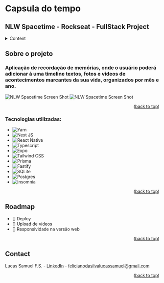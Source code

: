 # Capsula do tempo
## NLW Spacetime - Rockseat - FullStack Project

<a id="readme-top"></a>

<!-- TABLE OF CONTENTS -->
<details>
  <summary>Content</summary>
  <ol>
    <li>
      <a href="#about-the-project">About the project</a>
    </li>
    <!-- <li>
      <a href="#getting-started">Getting Started</a>
      <ul>
        <li><a href="#prerequisites">Prerequisites</a></li>
        <li><a href="#installation">Installation</a></li>
      </ul>
    </li> -->
    <!-- <li><a href="#usage">Usage</a></li> -->
    <li><a href="#roadmap">Roadmap</a></li>
    <li><a href="#contact">Contact</a></li>
  </ol>
</details>

<!-- ABOUT THE PROJECT -->

## Sobre o projeto

### Aplicação de recordação de memórias, onde o usuário poderá adicionar à uma timeline textos, fotos e vídeos de acontecimentos marcantes da sua vida, organizados por mês e ano.

![NLW Spacetime Screen Shot][product-screenshot-web]
![NLW Spacetime Screen Shot][product-screenshot-mobile]


<p align="right">(<a href="#readme-top">back to top</a>)</p>

### Tecnologias utilizadas:

- ![Yarn][Yarn]
- ![Next JS][NextJS]
- ![React Native][ReactNative]
- ![Typescript][Typescript]
- ![Expo][Expo]
- ![Tailwind CSS][TailwindCSS]
- ![Prisma][Prisma]
- ![Fastify][Fastify]
- ![SQLite][SQLite]
- ![Postgres][Postgres]
- ![Insomnia][Insomnia]


<p align="right">(<a href="#readme-top">back to top</a>)</p>

<!-- ROADMAP -->

## Roadmap

- [] Deploy
- [] Upload de vídeos
- [] Responsividade na versão web

<p align="right">(<a href="#readme-top">back to top</a>)</p>

<!-- CONTACT -->

## Contact

Lucas Samuel F.S. - [LinkedIn](https://www.linkedin.com/in/lucasfelicianosilva/) - felicianodasilvalucassamuel@gmail.com

<!-- Project Link: [https://github.com/your_username/repo_name](https://github.com/your_username/repo_name) -->

<p align="right">(<a href="#readme-top">back to top</a>)</p>

<!-- MARKDOWN LINKS & IMAGES -->
<!-- https://www.markdownguide.org/basic-syntax/#reference-style-links -->

[contributors-shield]: https://img.shields.io/github/contributors/othneildrew/Best-README-Template.svg?style=for-the-badge
[contributors-url]: https://github.com/othneildrew/Best-README-Template/graphs/contributors
[forks-shield]: https://img.shields.io/github/forks/othneildrew/Best-README-Template.svg?style=for-the-badge
[forks-url]: https://github.com/othneildrew/Best-README-Template/network/members
[stars-shield]: https://img.shields.io/github/stars/othneildrew/Best-README-Template.svg?style=for-the-badge
[stars-url]: https://github.com/othneildrew/Best-README-Template/stargazers
[issues-shield]: https://img.shields.io/github/issues/othneildrew/Best-README-Template.svg?style=for-the-badge
[issues-url]: https://github.com/othneildrew/Best-README-Template/issues
[license-shield]: https://img.shields.io/github/license/othneildrew/Best-README-Template.svg?style=for-the-badge
[license-url]: https://github.com/othneildrew/Best-README-Template/blob/master/LICENSE.txt
[linkedin-shield]: https://img.shields.io/badge/-LinkedIn-black.svg?style=for-the-badge&logo=linkedin&colorB=555
[linkedin-url]: https://linkedin.com/in/othneildrew
[product-screenshot-web]: https://media.giphy.com/media/v1.Y2lkPTc5MGI3NjExYmI5YTg4YjA4MGNhODA0Zjg2NzVkODhjOWVlNTNkZmQ5YWEzMGQzNCZlcD12MV9pbnRlcm5hbF9naWZzX2dpZklkJmN0PWc/QXOFAVN4wkrOp6v6P7/giphy.gif
[product-screenshot-mobile]: https://media.giphy.com/media/v1.Y2lkPTc5MGI3NjExMjkzMjdlY2M1YmY5ZWE5MzA4ZmQzMmQ1OTc3Zjg5YWViMTQ4MTgzYSZlcD12MV9pbnRlcm5hbF9naWZzX2dpZklkJmN0PWc/G6ydnLNA12qasITT6f/giphy.gif

<!-- Tecnologias -->
[NextJS]: https://img.shields.io/badge/Next-black?style=for-the-badge&logo=next.js&logoColor=white
[Expo]: https://img.shields.io/badge/expo-1C1E24?style=for-the-badge&logo=expo&logoColor=#D04A37
[SQLite]: https://img.shields.io/badge/sqlite-%2307405e.svg?style=for-the-badge&logo=sqlite&logoColor=white
[Postgres]: https://img.shields.io/badge/postgres-%23316192.svg?style=for-the-badge&logo=postgresql&logoColor=white 
[Insomnia]: https://img.shields.io/badge/Insomnia-black?style=for-the-badge&logo=insomnia&logoColor=5849BE
[ReactNative]: https://img.shields.io/badge/react_native-%2320232a.svg?style=for-the-badge&logo=react&logoColor=%2361DAFB
[TailwindCSS]: https://img.shields.io/badge/tailwindcss-%2338B2AC.svg?style=for-the-badge&logo=tailwind-css&logoColor=white
[Yarn]: https://img.shields.io/badge/yarn-%232C8EBB.svg?style=for-the-badge&logo=yarn&logoColor=white
[Prisma]: https://img.shields.io/badge/Prisma-3982CE?style=for-the-badge&logo=Prisma&logoColor=white
[Fastify]: https://img.shields.io/badge/fastify-%23000000.svg?style=for-the-badge&logo=fastify&logoColor=white
[Typescript]: https://img.shields.io/badge/TypeScript-3178C6.svg?style=for-the-badge&logo=TypeScript&logoColor=white

